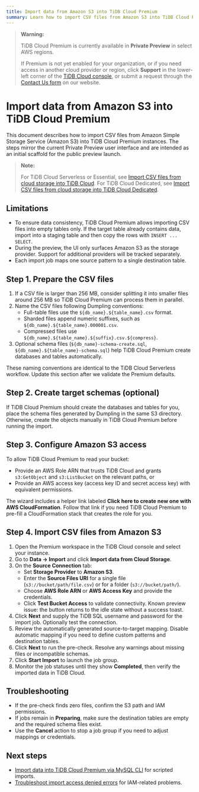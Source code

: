 ```yaml
---
title: Import data from Amazon S3 into TiDB Cloud Premium
summary: Learn how to import CSV files from Amazon S3 into TiDB Cloud Premium instances using the console wizard.
---
```


> **Warning:**
>
> TiDB Cloud Premium is currently available in **Private Preview** in select AWS regions.  
>
> If Premium is not yet enabled for your organization, or if you need access in another cloud provider or region, click **Support** in the lower-left corner of the [TiDB Cloud console](https://tidbcloud.com/), or submit a request through the [Contact Us form](https://www.pingcap.com/contact-us) on our website.

# Import data from Amazon S3 into TiDB Cloud Premium

This document describes how to import CSV files from Amazon Simple Storage Service (Amazon S3) into TiDB Cloud Premium instances. The steps mirror the current Private Preview user interface and are intended as an initial scaffold for the public preview launch.

> **Note:**
>
> For TiDB Cloud Serverless or Essential, see [Import CSV files from cloud storage into TiDB Cloud](/tidb-cloud/import-csv-files-serverless.md). For TiDB Cloud Dedicated, see [Import CSV files from cloud storage into TiDB Cloud Dedicated](/tidb-cloud/import-csv-files.md).

## Limitations

- To ensure data consistency, TiDB Cloud Premium allows importing CSV files into empty tables only. If the target table already contains data, import into a staging table and then copy the rows with `INSERT ... SELECT`.
- During the preview, the UI only surfaces Amazon S3 as the storage provider. Support for additional providers will be tracked separately.
- Each import job maps one source pattern to a single destination table.

## Step 1. Prepare the CSV files

1. If a CSV file is larger than 256 MB, consider splitting it into smaller files around 256 MB so TiDB Cloud Premium can process them in parallel.
2. Name the CSV files following Dumpling conventions:
   - Full-table files use the `${db_name}.${table_name}.csv` format.
   - Sharded files append numeric suffixes, such as `${db_name}.${table_name}.000001.csv`.
   - Compressed files use `${db_name}.${table_name}.${suffix}.csv.${compress}`.
3. Optional schema files (`${db_name}-schema-create.sql`, `${db_name}.${table_name}-schema.sql`) help TiDB Cloud Premium create databases and tables automatically.

<Todo>
These naming conventions are identical to the TiDB Cloud Serverless workflow. Update this section after we validate the Premium defaults.
</Todo>

## Step 2. Create target schemas (optional)

If TiDB Cloud Premium should create the databases and tables for you, place the schema files generated by Dumpling in the same S3 directory. Otherwise, create the objects manually in TiDB Cloud Premium before running the import.

## Step 3. Configure Amazon S3 access

To allow TiDB Cloud Premium to read your bucket:

- Provide an AWS Role ARN that trusts TiDB Cloud and grants `s3:GetObject` and `s3:ListBucket` on the relevant paths, or
- Provide an AWS access key (access key ID and secret access key) with equivalent permissions.

The wizard includes a helper link labeled **Click here to create new one with AWS CloudFormation**. Follow that link if you need TiDB Cloud Premium to pre-fill a CloudFormation stack that creates the role for you.

## Step 4. Import CSV files from Amazon S3

1. Open the Premium workspace in the TiDB Cloud console and select your instance.
2. Go to **Data → Import** and click **Import data from Cloud Storage**.
3. On the **Source Connection** tab:
   - Set **Storage Provider** to **Amazon S3**.
   - Enter the **Source Files URI** for a single file (`s3://bucket/path/file.csv`) or for a folder (`s3://bucket/path/`).
   - Choose **AWS Role ARN** or **AWS Access Key** and provide the credentials.
   - Click **Test Bucket Access** to validate connectivity.
     <Todo>Known preview issue: the button returns to the idle state without a success toast.</Todo>
4. Click **Next** and supply the TiDB SQL username and password for the import job. Optionally test the connection.
5. Review the automatically generated source-to-target mapping. Disable automatic mapping if you need to define custom patterns and destination tables.
6. Click **Next** to run the pre-check. Resolve any warnings about missing files or incompatible schemas.
7. Click **Start Import** to launch the job group.
8. Monitor the job statuses until they show **Completed**, then verify the imported data in TiDB Cloud.

## Troubleshooting

- If the pre-check finds zero files, confirm the S3 path and IAM permissions.
- If jobs remain in **Preparing**, make sure the destination tables are empty and the required schema files exist.
- Use the **Cancel** action to stop a job group if you need to adjust mappings or credentials.

## Next steps

- [Import data into TiDB Cloud Premium via MySQL CLI](/tidb-cloud/premium/import-from-mysql-premium.md) for scripted imports.
- [Troubleshoot import access denied errors](/tidb-cloud/troubleshoot-import-access-denied-error.md) for IAM-related problems.
